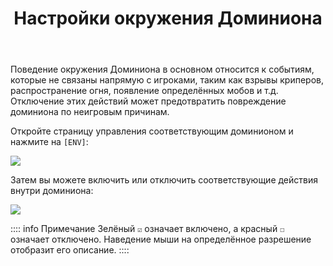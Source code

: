 ﻿---
title: Настройки окружения Доминиона
createTime: 2025/03/14 09:14:23
permalink: /ru/doc/player/dominion/environment/
---

Поведение окружения Доминиона в основном относится к событиям, которые не связаны напрямую с игроками, таким как взрывы криперов, распространение огня, появление определённых мобов и т.д. 
Отключение этих действий может предотвратить повреждение доминиона по неигровым причинам.

Откройте страницу управления соответствующим доминионом и нажмите на `[ENV]`:

![](/player/dominion/environment/1.png)

Затем вы можете включить или отключить соответствующие действия внутри доминиона:

![](/player/dominion/environment/2.png)

:::: info Примечание
Зелёный `☑` означает включено, а красный `☐` означает отключено. Наведение мыши на определённое разрешение 
отобразит его описание.
::::
